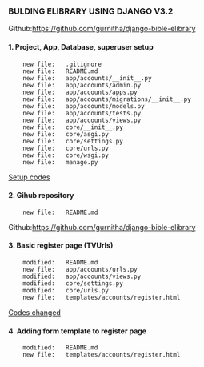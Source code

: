 ### BULDING ELIBRARY USING DJANGO V3.2

Github:https://github.com/gurnitha/django-bible-elibrary

#### 1. Project, App, Database, superuser setup

        new file:   .gitignore
        new file:   README.md
        new file:   app/accounts/__init__.py
        new file:   app/accounts/admin.py
        new file:   app/accounts/apps.py
        new file:   app/accounts/migrations/__init__.py
        new file:   app/accounts/models.py
        new file:   app/accounts/tests.py
        new file:   app/accounts/views.py
        new file:   core/__init__.py
        new file:   core/asgi.py
        new file:   core/settings.py
        new file:   core/urls.py
        new file:   core/wsgi.py
        new file:   manage.py

<a href="https://github.com/gurnitha/django-bible-elibrary/commit/54a0fee2e4ca17bca8f48de0fdab25a11f0fadfd" target="_blank">Setup codes</a>



#### 2. Gihub repository

        new file:   README.md

Github:https://github.com/gurnitha/django-bible-elibrary


#### 3. Basic register page (TVUrls)

        modified:   README.md
        new file:   app/accounts/urls.py
        modified:   app/accounts/views.py
        modified:   core/settings.py
        modified:   core/urls.py
        new file:   templates/accounts/register.html

<a href="https://github.com/gurnitha/django-bible-elibrary/commit/8a14de1fd59bf58a1339d0f8b9da7c67f3956229" target="_blank">Codes changed</a>


#### 4. Adding form template to register page

        modified:   README.md
        new file:   templates/accounts/register.html
























































































































































































